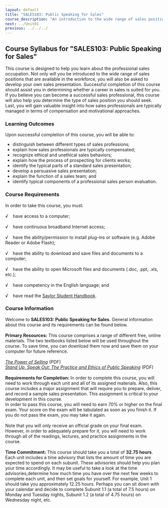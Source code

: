 ```yaml
---
layout: default
title: "SALES103: Public Speaking for Sales"
course_description: "An introduction to the wide range of sales positions that are available in the workforce, with insight into how sales professionals are typically managed in terms of compensation and motivational approaches."
next: ../Unit01
previous: ../../../
---
```

Course Syllabus for "SALES103: Public Speaking for Sales"
---------------------------------------------------------

This course is designed to help you learn about the professional sales
occupation. Not only will you be introduced to the wide range of sales
positions that are available in the workforce, you will also be asked to
develop your own sales presentation. Successful completion of this
course should assist you in determining whether a career in sales is
suited for you. If you believe you can become a successful sales
professional, this course will also help you determine the type of sales
position you should seek. Last, you will gain valuable insight into how
sales professionals are typically managed in terms of compensation and
motivational approaches.

### Learning Outcomes

Upon successful completion of this course, you will be able to:

-   distinguish between different types of sales professions;
-   explain how sales professionals are typically compensated;
-   recognize ethical and unethical sales behaviors;
-   explain how the process of prospecting for clients works;
-   identify the typical parts of a standard sales presentation;
-   develop a persuasive sales presentation;
-   explain the function of a sales team; and
-   identify typical components of a professional sales person
    evaluation.

### Course Requirements

In order to take this course, you must:  
    
 √    have access to a computer;  
    
 √    have continuous broadband Internet access;  
    
 √    have the ability/permission to install plug-ins or software (e.g.
Adobe Reader or Adobe Flash);  
    
 √    have the ability to download and save files and documents to a
computer;  
    
 √    have the ability to open Microsoft files and documents (.doc,
.ppt, .xls, etc.);  
    
 √    have competency in the English language; and  
    
 √    have read the [Saylor Student
Handbook](http://www.saylor.org/site/wp-content/uploads/2012/05/Saylor-StudentHandbook.pdf).

### Course Information

Welcome to **SALES103: Public Speaking for Sales**. General information
about this course and its requirements can be found below.  
    
 **Primary Resources:** This course comprises a range of different free,
online materials. The two textbooks listed below will be used throughout
the course. To save time, you can download them now and save them on
your computer for future reference.  
    
 *[The Power of
Selling](http://www.saylor.org/site/textbooks/The%20Power%20of%20Selling.pdf)* (PDF)  
 *[Stand Up, Speak Out: The Practice and Ethics of Public
Speaking](http://www.saylor.org/site/wp-content/uploads/2013/06/Stand-Up-Speak-Out-The-Practice-and-Ethics-of-Public-Speaking.pdf)* (PDF)  
    
 **Requirements for Completion:** In order to complete this course, you
will need to work through each unit and all of its assigned materials.
Also, this course includes a major assignment that will require you to
prepare, deliver, and record a sample sales presentation. This
assignment is critical to your development in this course.  
 In order to pass this course, you will need to earn 70% or higher on
the final exam. Your score on the exam will be tabulated as soon as you
finish it. If you do not pass the exam, you may take it again.  
    
 Note that you will only receive an official grade on your final exam.
However, in order to adequately prepare for it, you will need to work
through all of the readings, lectures, and practice assignments in the
course.  
    
 **Time Commitment:** This course should take you a total of **32.75
hours**. Each unit includes a time advisory that lists the amount of
time you are expected to spend on each subunit. These advisories should
help you plan your time accordingly. It may be useful to take a look at
the time advisories,determine how much time you have over the next few
weeks to complete each unit, and then set goals for yourself. For
example, Unit 1 should take you approximately 12.25 hours. Perhaps you
can sit down with your calendar and decide to complete Subunit 1.1 (a
total of 7.5 hours) on Monday and Tuesday nights, Subunit 1.2 (a total
of 4.75 hours) on Wednesday night, etc.  
    

